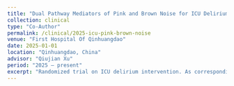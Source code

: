 ```yaml
---
title: "Dual Pathway Mediators of Pink and Brown Noise for ICU Delirium"
collection: clinical
type: "Co-Author"
permalink: /clinical/2025-icu-pink-brown-noise
venue: "First Hospital Of Qinhuangdao"
date: 2025-01-01
location: "Qinhuangdao, China"
advisor: "Qiujian Xu"
period: "2025 – present"
excerpt: "Randomized trial on ICU delirium intervention. As corresponding author and research coordinator, organized patient flow logistics, oversaw ICU data collection, enforced rigorous de-identification and quality assurance, and supported signal analysis."
---
```

